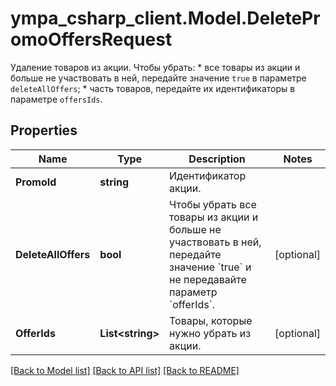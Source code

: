 # ympa_csharp_client.Model.DeletePromoOffersRequest
Удаление товаров из акции.  Чтобы убрать:  * все товары из акции и больше не участвовать в ней, передайте значение `true` в параметре `deleteAllOffers`;  * часть товаров, передайте их идентификаторы в параметре `offersIds`. 

## Properties

Name | Type | Description | Notes
------------ | ------------- | ------------- | -------------
**PromoId** | **string** | Идентификатор акции. | 
**DeleteAllOffers** | **bool** | Чтобы убрать все товары из акции и больше не участвовать в ней, передайте значение &#x60;true&#x60; и не передавайте параметр &#x60;offerIds&#x60;. | [optional] 
**OfferIds** | **List&lt;string&gt;** | Товары, которые нужно убрать из акции. | [optional] 

[[Back to Model list]](../README.md#documentation-for-models) [[Back to API list]](../README.md#documentation-for-api-endpoints) [[Back to README]](../README.md)

